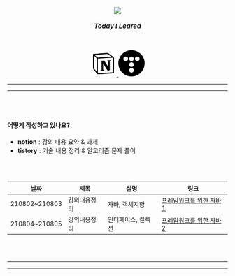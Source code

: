 <p align="middle" >
  <img src="https://capsule-render.vercel.app/api?type=Soft&color=000000&height=150&section=header&text=BUHEE'S%20TIL&fontSize=50&animation=twinkling&fontColor=EEEEEE" />
</p>
<p align="middle" style="font-weight: bold; font-style: italic; font-size: 15px">Today I Leared</p>
<br/>
<p align="middle" >
  <a href="https://aquatic-hoof-772.notion.site/7f6d6951e2524c9aa1db6ecf842d4fa8?v=83c65d2b9606402ca3be8144219e6df6" target="_blank"><img width="60px;" src="./src/images/notion-logo.png"/> </a>
  <a href="https://buri-study.tistory.com/" target="_blank"><img width="60px;" src="./src/images/tistory-logo.png"/></a>
  <!-- <a href="https://velog.io/@buri-1029" target="_blank"><img width="90px;" src="./src/images/velog-logo.png"/></a>-->
</p>

---
---

<br/>
<br/>


#### 어떻게 작성하고 있나요? 
- **notion** : 강의 내용 요약 & 과제 
- **tistory** : 기술 내용 정리 & 알고리즘 문제 풀이



<br/>
<br/>


|날짜|제목|설명|링크|
|---|---|---|---|
|210802~210803|강의내용정리|자바, 객체지향|[프레임워크를 위한 자바1](https://aquatic-hoof-772.notion.site/Java-For-Framework-_-Part-1-64872805a05f4f42916777531b1aa153)|
|210804~210805|강의내용정리|인터페이스, 컬렉션|[프레임워크를 위한 자바2](https://aquatic-hoof-772.notion.site/Java-For-Framework-_-Part-2-951f5647e6f24c94b103bbbcd3833af2)|


<br/>
<br/>

---
---
